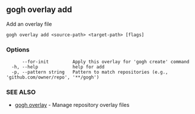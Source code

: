 ## gogh overlay add

Add an overlay file

```
gogh overlay add <source-path> <target-path> [flags]
```

### Options

```
      --for-init         Apply this overlay for 'gogh create' command
  -h, --help             help for add
  -p, --pattern string   Pattern to match repositories (e.g., 'github.com/owner/repo', '**/gogh')
```

### SEE ALSO

* [gogh overlay](gogh_overlay.md)	 - Manage repository overlay files

